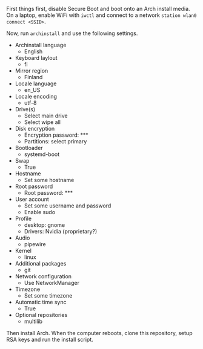First things first, disable Secure Boot and boot onto an Arch install media.
On a laptop, enable WiFi with `iwctl` and connect to a network `station wlan0 connect <SSID>`.

Now, run `archinstall` and use the following settings.

- Archinstall language
  - English
- Keyboard laylout
  - fi
- Mirror region
  - Finland
- Locale language
  - en_US
- Locale encoding
  - utf-8
- Drive(s)
  - Select main drive
  - Select wipe all
- Disk encryption
  - Encryption password: ***
  - Partitions: select primary
- Bootloader
  - systemd-boot
- Swap
  - True
- Hostname
  - Set some hostname
- Root password
  - Root password: ***
- User account
  - Set some username and password
  - Enable sudo
- Profile
  - desktop: gnome
  - Drivers: Nvidia (proprietary?)
- Audio
  - pipewire
- Kernel
  - linux
- Additional packages
  - git
- Network configuration
  - Use NetworkManager
- Timezone
  - Set some timezone
- Automatic time sync
  - True
- Optional repositories
  - multilib

Then install Arch. When the computer reboots, clone this repository, setup RSA keys and run the install script.
